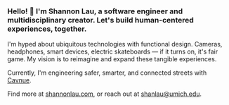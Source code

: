 ### Hello! 👋 I'm Shannon Lau, a software engineer and multidisciplinary creator. Let's build human-centered experiences, together.

I'm hyped about ubiquitous technologies with functional design. Cameras, headphones, smart devices, electric skateboards — if it turns on, it's fair game. My vision is to reimagine and expand these tangible experiences.

Currently, I'm engineering safer, smarter, and connected streets with [Cavnue](https://www.michiganbusiness.org/reports-data/success-stories/cavnue-cav-corridor/).

Find more at [shannonlau.com](https://shannonlau.com), or reach out at shanlau@umich.edu.

<!--
**slau8/slau8** is a ✨ _special_ ✨ repository because its `README.md` (this file) appears on your GitHub profile.

Here are some ideas to get you started:

- 🔭 I’m currently working on ...
- 🌱 I’m currently learning ...
- 👯 I’m looking to collaborate on ...
- 🤔 I’m looking for help with ...
- 💬 Ask me about ...
- 📫 How to reach me: ...
- 😄 Pronouns: ...
- ⚡ Fun fact: ...
-->
